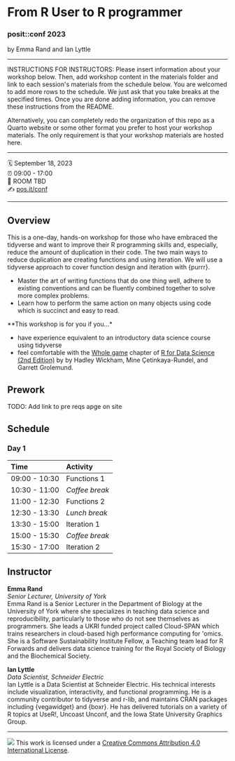 # From R User to R programmer

### posit::conf 2023

by Emma Rand and Ian Lyttle

------------------------------------------------------------------------

INSTRUCTIONS FOR INSTRUCTORS: Please insert information about your workshop below. Then, add workshop content in the materials folder and link to each session's materials from the schedule below. You are welcomed to add more rows to the schedule. We just ask that you take breaks at the specified times. Once you are done adding information, you can remove these instructions from the README.

Alternatively, you can completely redo the organization of this repo as a Quarto website or some other format you prefer to host your workshop materials. The only requirement is that your workshop materials are hosted here.

------------------------------------------------------------------------

:spiral_calendar: September 18, 2023\
:alarm_clock: 09:00 - 17:00\
:hotel: ROOM TBD\
:writing_hand: [pos.it/conf](http://pos.it/conf)

------------------------------------------------------------------------

## Overview

This is a one-day, hands-on workshop for those who have embraced the tidyverse and want to improve their R programming skills and, especially, reduce the amount of duplication in their code. The two main ways to reduce duplication are creating functions and using iteration. We will use a tidyverse approach to cover function design and iteration with {purrr}.

-   Master the art of writing functions that do one thing well, adhere to existing conventions and can be fluently combined together to solve more complex problems.
-   Learn how to perform the same action on many objects using code which is succinct and easy to read.

\*\*This workshop is for you if you...\*

-   have experience equivalent to an introductory data science course using tidyverse
-   feel comfortable with the [Whole game](https://r4ds.hadley.nz/whole-game.html) chapter of [R for Data Science (2nd Edition)](https://r4ds.hadley.nz/) by by Hadley Wickham, Mine Çetinkaya-Rundel, and Garrett Grolemund.

## Prework

TODO: Add link to pre reqs apge on site

## Schedule

### Day 1

| Time          | Activity       |
|:--------------|:---------------|
| 09:00 - 10:30 | Functions 1      |
| 10:30 - 11:00 | *Coffee break* |
| 11:00 - 12:30 | Functions 2      |
| 12:30 - 13:30 | *Lunch break*  |
| 13:30 - 15:00 | Iteration 1      |
| 15:00 - 15:30 | *Coffee break* |
| 15:30 - 17:00 | Iteration 2      |


## Instructor

**Emma Rand**\
*Senior Lecturer, University of York*\
Emma Rand is a Senior Lecturer in the Department of Biology at the University of York where she specializes in teaching data science and reproducibility, particularly to those who do not see themselves as programmers. She leads a UKRI funded project called Cloud-SPAN which trains researchers in cloud-based high performance computing for 'omics. She is a Software Sustainability Institute Fellow, a Teaching team lead for R Forwards and delivers data science training for the Royal Society of Biology and the Biochemical Society.

**Ian Lyttle**\
*Data Scientist, Schneider Electric*\
Ian Lyttle is a Data Scientist at Schneider Electric. His technical interests include visualization, interactivity, and functional programming. He is a community contributor to tidyverse and r-lib, and maintains CRAN packages including {vegawidget} and {boxr}. He has delivered tutorials on a variety of R topics at UseR!, Uncoast Unconf, and the Iowa State University Graphics Group.

------------------------------------------------------------------------

![](https://i.creativecommons.org/l/by/4.0/88x31.png) This work is licensed under a [Creative Commons Attribution 4.0 International License](https://creativecommons.org/licenses/by/4.0/).
